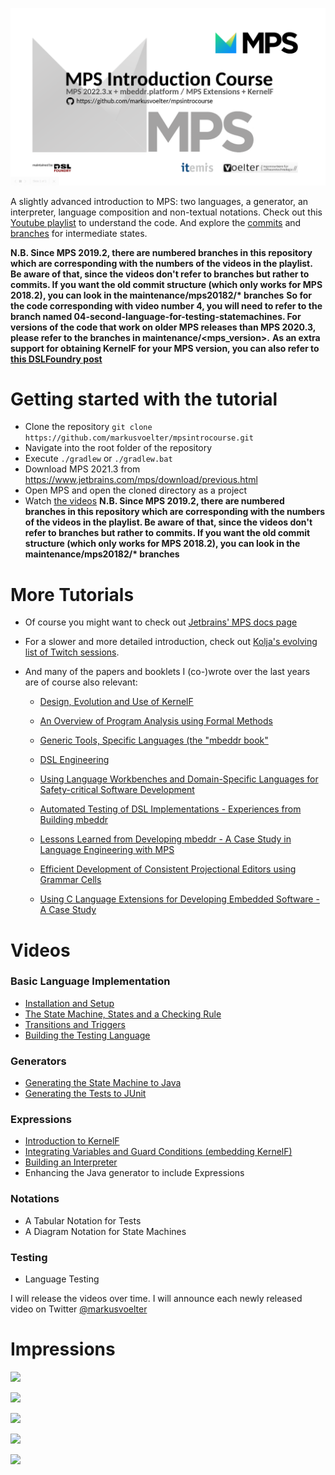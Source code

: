 ![](https://github.com/markusvoelter/mpsintrocourse/blob/master/stuff/pres.png)

A slightly advanced introduction to MPS: two languages, a generator, an interpreter, language composition and non-textual notations. Check out this [Youtube playlist](https://www.youtube.com/playlist?list=PLrylAcnrHsvhnmO87Ws7B8h8yrvU2sFMb) to understand the code. And explore the [commits](https://github.com/markusvoelter/mpsintrocourse/commits/master) and [branches](https://github.com/markusvoelter/mpsintrocourse/branches) for intermediate states.

__N.B. Since MPS 2019.2, there are numbered branches in this repository which are corresponding with the numbers of the videos in the playlist. Be aware of that, since the videos don't refer to branches but rather to commits. If you want the old commit structure (which only works for MPS 2018.2), you can look in the maintenance/mps20182/&ast; branches__
__So for the code corresponding with video number 4, you will need to refer to the branch named 04-second-language-for-testing-statemachines. For versions of the code that work on older MPS releases than MPS 2020.3, please refer to the branches in maintenance/<mps_version>.__
__As an extra support for obtaining KernelF for your MPS version, you can also refer to [this DSLFoundry post](http://dslfoundry.com/itemis-artifacts-for-mps-2019-3-through-mps-2020-1/)__

# Getting started with the tutorial
* Clone the repository `git clone https://github.com/markusvoelter/mpsintrocourse.git`
* Navigate into the root folder of the repository
* Execute `./gradlew` or `./gradlew.bat`
* Download MPS 2021.3 from https://www.jetbrains.com/mps/download/previous.html
* Open MPS and open the cloned directory as a project
* Watch [the videos](#videos) __N.B. Since MPS 2019.2, there are numbered branches in this repository which are corresponding with the numbers of the videos in the playlist. Be aware of that, since the videos don't refer to branches but rather to commits. If you want the old commit structure (which only works for MPS 2018.2), you can look in the maintenance/mps20182/&ast; branches__


# More Tutorials

* Of course you might want to check out [Jetbrains' MPS docs page](https://www.jetbrains.com/mps/learn/)
* For a slower and more detailed introduction, check out [Kolja's evolving list of Twitch sessions](https://www.twitch.tv/collections/OR4XS68jXxWXAw).
* And many of the papers and booklets I (co-)wrote over the last years are of course also relevant:

  * [Design, Evolution and Use of KernelF](http://voelter.de/data/books/kernelf-designEvoUse.pdf)

  * [An Overview of Program Analysis using Formal Methods](http://voelter.de/data/books/introToFormalMethodsAndDSLs-1.1.pdf)

  * [Generic Tools, Specific Languages (the "mbeddr book"](http://voelter.de/data/books/GenericToolsSpecificLanguages-1.0-web.pdf)

  * [DSL Engineering](http://voelter.de/dslbook/markusvoelter-dslengineering-1.0.pdf)

  * [Using Language Workbenches and Domain-Specific Languages for Safety-critical Software Development](http://voelter.de/data/pub/MPS-in-Safety-1.0.pdf)

  * [Automated Testing of DSL Implementations - Experiences from Building mbeddr](http://voelter.de/data/pub/sqj2017-languageTesting.pdf)

  * [Lessons Learned from Developing mbeddr - A Case Study in Language Engineering with MPS](http://voelter.de/data/pub/voelterEtAl2017-buildingMbeddr.pdf)

  * [Efficient Development of Consistent Projectional Editors using Grammar Cells](http://voelter.de/data/pub/voelterEtAl-sle2016.pdf)

  * [Using C Language Extensions for Developing Embedded Software - A Case Study](http://voelter.de/data/pub/mbeddr-cs-oopsla2015-preprint.pdf)




# Videos

### Basic Language Implementation

* [Installation and Setup](https://www.youtube.com/watch?v=OKIyaO8NC9c)
* [The State Machine, States and a Checking Rule](https://www.youtube.com/watch?v=MBwNejfO5JM)
* [Transitions and Triggers](https://www.youtube.com/watch?v=ZYTk5wE3oic)
* [Building the Testing Language](https://www.youtube.com/watch?v=XZx61_HtgB0)

### Generators

* [Generating the State Machine to Java](https://youtu.be/i-65_1E3vuI)
* [Generating the Tests to JUnit](https://youtu.be/CV45iCpIVgk)

### Expressions

* [Introduction to KernelF](https://youtu.be/ZDgH1lbDVRc)
* [Integrating Variables and Guard Conditions (embedding KernelF)](https://youtu.be/4eAdWLb-woQ)
* [Building an Interpreter](https://youtu.be/DqicrdcvlNE)
* Enhancing the Java generator to include Expressions

### Notations

* A Tabular Notation for Tests
* A Diagram Notation for State Machines

### Testing

* Language Testing


I will release the videos over time. I will announce each newly released video on Twitter [@markusvoelter](http://twitter.com/markusvoelter)


# Impressions

![](https://raw.githubusercontent.com/markusvoelter/mpsintrocourse/master/stuff/sm1.png)


![](https://raw.githubusercontent.com/markusvoelter/mpsintrocourse/master/stuff/sm2.png)


![](https://github.com/markusvoelter/mpsintrocourse/blob/master/stuff/sm3.png)


![](https://raw.githubusercontent.com/markusvoelter/mpsintrocourse/master/stuff/sm5.png)


![](https://raw.githubusercontent.com/markusvoelter/mpsintrocourse/master/stuff/sm4.png)
